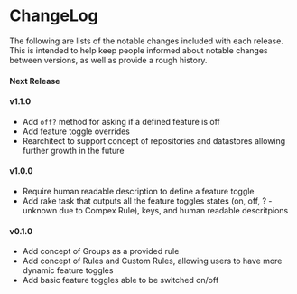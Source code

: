 # ChangeLog

The following are lists of the notable changes included with each release.
This is intended to help keep people informed about notable changes between
versions, as well as provide a rough history.

#### Next Release

#### v1.1.0

* Add `off?` method for asking if a defined feature is off
* Add feature toggle overrides
* Rearchitect to support concept of repositories and datastores allowing
  further growth in the future

#### v1.0.0

* Require human readable description to define a feature toggle
* Add rake task that outputs all the feature toggles states (on, off, ? -
  unknown due to Compex Rule), keys, and human readable descritpions

#### v0.1.0

* Add concept of Groups as a provided rule
* Add concept of Rules and Custom Rules, allowing users to have more dynamic
  feature toggles
* Add basic feature toggles able to be switched on/off
